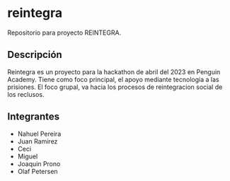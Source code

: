 # reintegra
Repositorio para proyecto REINTEGRA.

## Descripción
Reintegra es un proyecto para la hackathon de abril del 2023 en Penguin Academy.
Tiene como foco principal, el apoyo mediante tecnologia a las prisiones.
El foco grupal, va hacia los procesos de reintegracion social de los reclusos.

## Integrantes
- Nahuel Pereira
- Juan Ramirez
- Ceci
- Miguel
- Joaquin Prono
- Olaf Petersen

